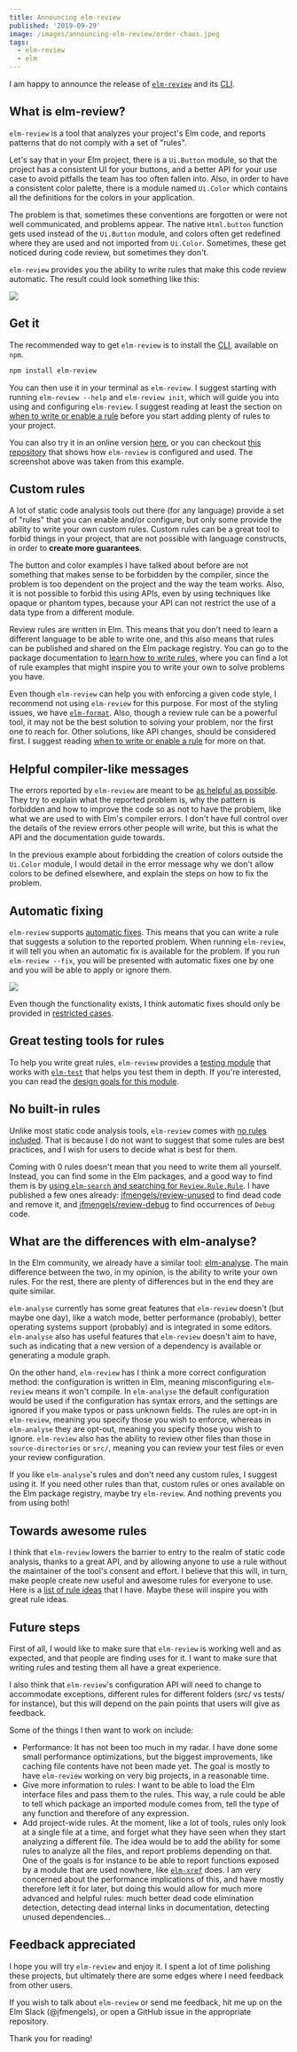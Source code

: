 ```yaml
---
title: Announcing elm-review
published: '2019-09-29'
image: /images/announcing-elm-review/order-chaos.jpeg
tags: 
  - elm-review
  - elm
---
```


I am happy to announce the release of [`elm-review`](https://package.elm-lang.org/packages/jfmengels/elm-review/latest/) and its [CLI](https://www.npmjs.com/package/elm-review).

## What is elm-review?

`elm-review` is a tool that analyzes your project's Elm code, and reports patterns that do not comply with a set of "rules".

Let's say that in your Elm project, there is a `Ui.Button` module, so that the project has a consistent UI for your buttons, and a better API for your use case to avoid pitfalls the team has too often fallen into. Also, in order to have a consistent color palette, there is a module named `Ui.Color` which contains all the definitions for the colors in your application.

The problem is that, sometimes these conventions are forgotten or were not well communicated, and problems appear. The native `Html.button` function gets used instead of the `Ui.Button` module, and colors often get redefined where they are used and not imported from `Ui.Color`. Sometimes, these get noticed during code review, but sometimes they don't.

`elm-review` provides you the ability to write rules that make this code review automatic. The result could look something like this:

![](/images/announcing-elm-review/review-cli-output-example.png)

## Get it

The recommended way to get `elm-review` is to install the [CLI](https://www.npmjs.com/package/elm-review), available on `npm`.

```bash
npm install elm-review
```

You can then use it in your terminal as `elm-review`. I suggest starting with running `elm-review --help` and `elm-review init`, which will guide you into using and configuring `elm-review`. I suggest reading at least the section on [when to write or enable a rule](https://package.elm-lang.org/packages/jfmengels/elm-review/latest/#when-to-write-or-enable-a-rule) before you start adding plenty of rules to your project.

You can also try it in an online version [here](https://elm-review.now.sh/), or you can checkout [this repository](https://github.com/jfmengels/elm-review-example) that shows how `elm-review` is configured and used. The screenshot above was taken from this example.

## Custom rules

A lot of static code analysis tools out there (for any language) provide a set of "rules" that you can enable and/or configure, but only some provide the ability to write your own custom rules. Custom rules can be a great tool to forbid things in your project, that are not possible with language constructs, in order to **create more guarantees**.

The button and color examples I have talked about before are not something that makes sense to be forbidden by the compiler, since the problem is too dependent on the project and the way the team works. Also, it is not possible to forbid this using APIs, even by using techniques like opaque or phantom types, because your API can not restrict the use of a data type from a different module.

Review rules are written in Elm. This means that you don't need to learn a different language to be able to write one, and this also means that rules can be published and shared on the Elm package registry. You can go to the package documentation to [learn how to write rules](https://package.elm-lang.org/packages/jfmengels/elm-review/latest/Review-Rule), where you can find a lot of rule examples that might inspire you to write your own to solve problems you have.

Even though `elm-review` can help you with enforcing a given code style, I recommend not using `elm-review` for this purpose. For most of the styling issues, we have [`elm-format`](https://github.com/avh4/elm-format). Also, though a review rule can be a powerful tool, it may not be the best solution to solving your problem, nor the first one to reach for. Other solutions, like API changes, should be considered first. I suggest reading [when to write or enable a rule](https://package.elm-lang.org/packages/jfmengels/elm-review/latest/#when-to-write-or-enable-a-rule) for more on that.

## Helpful compiler-like messages

The errors reported by `elm-review` are meant to be [as helpful as possible](https://package.elm-lang.org/packages/jfmengels/elm-review/latest/Review-Rule#what-makes-a-good-rule). They try to explain what the reported problem is, why the pattern is forbidden and how to improve the code so as not to have the problem, like what we are used to with Elm's compiler errors. I don't have full control over the details of the review errors other people will write, but this is what the API and the documentation guide towards.

In the previous example about forbidding the creation of colors outside the `Ui.Color` module, I would detail in the error message why we don't allow colors to be defined elsewhere, and explain the steps on how to fix the problem.

## Automatic fixing

`elm-review` supports [automatic fixes](https://package.elm-lang.org/packages/jfmengels/elm-review/latest/Review-Fix). This means that you can write a rule that suggests a solution to the reported problem. When running `elm-review`, it will tell you when an automatic fix is available for the problem. If you run `elm-review --fix`, you will be presented with automatic fixes one by one and you will be able to apply or ignore them.

![](/images/announcing-elm-review/review-fix-output-example.png)

Even though the functionality exists, I think automatic fixes should only be provided in [restricted cases](https://package.elm-lang.org/packages/jfmengels/elm-review/latest/Review-Fix#when-not-to-provide-an-automatic-fix-).

## Great testing tools for rules

To help you write great rules, `elm-review` provides a [testing module](https://package.elm-lang.org/packages/jfmengels/elm-review/latest/Review-Test) that works with [`elm-test`](https://package.elm-lang.org/packages/elm-explorations/test/latest/) that helps you test them in depth. If you're interested, you can read the [design goals for this module](https://github.com/jfmengels/elm-review/blob/master/documentation/design/test-module.md).

## No built-in rules

Unlike most static code analysis tools, `elm-review` comes with [no rules included](https://github.com/jfmengels/elm-review/blob/master/documentation/design/no-built-in-rules.md). That is because I do not want to suggest that some rules are best practices, and I wish for users to decide what is best for them.

Coming with 0 rules doesn't mean that you need to write them all yourself. Instead, you can find some in the Elm packages, and a good way to find them is by [using `elm-search` and searching for `Review.Rule.Rule`](https://klaftertief.github.io/elm-search/?q=Review.Rule.Rule). I have published a few ones already: [jfmengels/review-unused](https://package.elm-lang.org/packages/jfmengels/review-unused/latest/) to find dead code and remove it, and [jfmengels/review-debug](https://package.elm-lang.org/packages/jfmengels/review-debug/latest/) to find occurrences of `Debug` code.

## What are the differences with elm-analyse?

In the Elm community, we already have a similar tool: [elm-analyse](https://stil4m.github.io/elm-analyse/). The main difference between the two, in my opinion, is the ability to write your own rules. For the rest, there are plenty of differences but in the end they are quite similar.

`elm-analyse` currently has some great features that `elm-review` doesn't (but maybe one day), like a watch mode, better performance (probably), better operating systems support (probably) and is integrated in some editors. `elm-analyse` also has useful features that `elm-review` doesn't aim to have, such as indicating that a new version of a dependency is available or generating a module graph.

On the other hand, `elm-review` has I think a more correct configuration method: the configuration is written in Elm, meaning misconfiguring `elm-review` means it won't compile. In `elm-analyse` the default configuration would be used if the configuration has syntax errors, and the settings are ignored if you make typos or pass unknown fields. The rules are opt-in in `elm-review`, meaning you specify those you wish to enforce, whereas in `elm-analyse` they are opt-out, meaning you specify those you wish to ignore. `elm-review` also has the ability to review other files than those in `source-directories` or `src/`, meaning you can review your test files or even your review configuration.

If you like `elm-analyse`'s rules and don't need any custom rules, I suggest using it. If you need other rules than that, custom rules or ones available on the Elm package registry, maybe try `elm-review`. And nothing prevents you from using both!

## Towards awesome rules

I think that `elm-review` lowers the barrier to entry to the realm of static code analysis, thanks to a great API, and by allowing anyone to use a rule without the maintainer of the tool's consent and effort. I believe that this will, in turn, make people create new useful and awesome rules for everyone to use. Here is a [list of rule ideas](https://github.com/jfmengels/elm-lint/projects/4) that I have. Maybe these will inspire you with great rule ideas.

## Future steps

First of all, I would like to make sure that `elm-review` is working well and as expected, and that people are finding uses for it. I want to make sure that writing rules and testing them all have a great experience.

I also think that `elm-review`'s configuration API will need to change to accommodate exceptions, different rules for different folders (src/ vs tests/ for instance), but this will depend on the pain points that users will give as feedback.

Some of the things I then want to work on include:

- Performance: It has not been too much in my radar. I have done some small performance optimizations, but the biggest improvements, like caching file contents have not been made yet. The goal is mostly to have `elm-review` working on very big projects, in a reasonable time.
- Give more information to rules: I want to be able to load the Elm interface files and pass them to the rules. This way, a rule could be able to tell which package an imported module comes from, tell the type of any function and therefore of any expression.
- Add project-wide rules. At the moment, like a lot of tools, rules only look at a single file at a time, and forget what they have seen when they start analyzing a different file. The idea would be to add the ability for some rules to analyze all the files, and report problems depending on that. One of the goals is for instance to be able to report functions exposed by a module that are used nowhere, like [`elm-xref`](https://github.com/zwilias/elm-xref) does. I am very concerned about the performance implications of this, and have mostly therefore left it for later, but doing this would allow for much more advanced and helpful rules: much better dead code elimination detection, detecting dead internal links in documentation, detecting unused dependencies...

## Feedback appreciated

I hope you will try `elm-review` and enjoy it. I spent a lot of time polishing these projects, but ultimately there are some edges where I need feedback from other users.

If you wish to talk about `elm-review` or send me feedback, hit me up on the Elm Slack (@jfmengels), or open a GitHub issue in the appropriate repository.

Thank you for reading!
